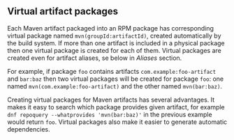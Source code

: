 Virtual artifact packages
-------------------------

Each Maven artifact packaged into an RPM package has corresponding
virtual package named `mvn(groupId:artifactId)`, created automatically
by the build system.  If more than one artifact is included in a
physical package then one virtual package is created for each of them.
Virtual packages are created even for artifact aliases, se below in
_Aliases_ section.

For example, if package `foo` contains artifacts
`com.example:foo-artifact` and `bar:baz` then two virtual packages
will be created for package `foo`: one named
`mvn(com.example:foo-artifact)` and the other named `mvn(bar:baz)`.

Creating virtual packages for Maven artifacts has several advantages.
It makes it easy to search which package provides given artifact, for
example `dnf repoquery --whatprovides 'mvn(bar:baz)'` in the previous
example would return `foo`.  Virtual packages also make it easier to
generate automatic dependencies.
